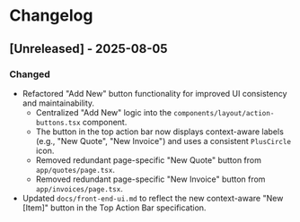 # Changelog

## [Unreleased] - 2025-08-05

### Changed
- Refactored "Add New" button functionality for improved UI consistency and maintainability.
  - Centralized "Add New" logic into the `components/layout/action-buttons.tsx` component.
  - The button in the top action bar now displays context-aware labels (e.g., "New Quote", "New Invoice") and uses a consistent `PlusCircle` icon.
  - Removed redundant page-specific "New Quote" button from `app/quotes/page.tsx`.
  - Removed redundant page-specific "New Invoice" button from `app/invoices/page.tsx`.
- Updated `docs/front-end-ui.md` to reflect the new context-aware "New [Item]" button in the Top Action Bar specification.